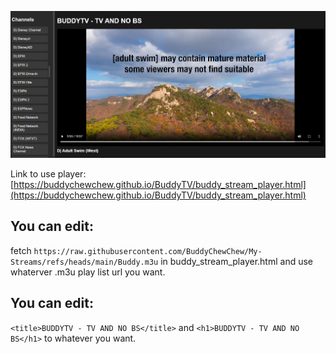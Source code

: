 ![image](https://github.com/BuddyChewChew/BuddyTV/blob/main/Screenshot%202024-10-14%20010149.png)

Link to use player: [https://buddychewchew.github.io/BuddyTV/buddy_stream_player.html](https://buddychewchew.github.io/BuddyTV/buddy_stream_player.html)

## You can edit:
fetch `https://raw.githubusercontent.com/BuddyChewChew/My-Streams/refs/heads/main/Buddy.m3u` in buddy_stream_player.html and use whaterver .m3u play list url you want.

## You can edit:
`<title>BUDDYTV - TV AND NO BS</title>` and  `<h1>BUDDYTV - TV AND NO BS</h1>` to whatever you want.
